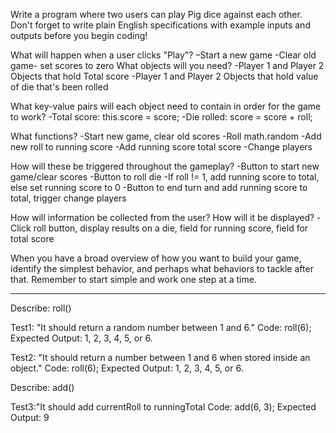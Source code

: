 Write a program where two users can play Pig dice against each other. Don't forget to write plain English specifications with example inputs and outputs before you begin coding!

What will happen when a user clicks "Play"?
  –Start a new game
  -Clear old game- set scores to zero
What objects will you need?
  -Player 1 and Player 2 Objects that hold Total score
  -Player 1 and Player 2 Objects that hold value of die that's been rolled

What key-value pairs will each object need to contain in order for the game to work?
  -Total score: this.score = score;
  -Die rolled: score = score + roll;

What functions?
  -Start new game, clear old scores
  -Roll math.random
  -Add new roll to running score
  -Add running score total score
  -Change players
  
How will these be triggered throughout the gameplay?
  -Button to start new game/clear scores
  -Button to roll die
  -If roll != 1, add running score to total, else set running score to 0
  -Button to end turn and add running score to total, trigger change players

How will information be collected from the user? How will it be displayed?
  -Click roll button, display results on a die, field for running score, field for total score

When you have a broad overview of how you want to build your game, identify the simplest behavior, and perhaps what behaviors to tackle after that. Remember to start simple and work one step at a time.

-----------------------------------------------------------------------------------------------------------------

Describe: roll()

Test1: "It should return a random number between 1 and 6."
Code: roll(6);
Expected Output: 1, 2, 3, 4, 5, or 6.

Test2: "It should return a number between 1 and 6 when stored inside an object."
Code: roll(6);
Expected Output: 1, 2, 3, 4, 5, or 6.

Describe: add()

Test3:"It should add currentRoll to runningTotal
Code: add(6, 3);
Expected Output: 9